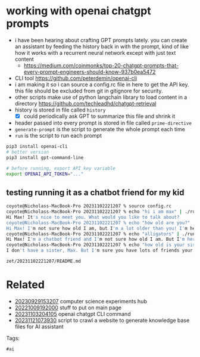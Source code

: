 # working with openai chatgpt prompts

- i have been hearing about crafting GPT prompts lately. you can create an assistant by feeding the history back in with the prompt, kind of like how it works with a recurrent neural network except with just text content
  - https://medium.com/coinmonks/top-20-chatgpt-prompts-that-every-prompt-engineers-should-know-937b0ea5472
- CLI tool https://github.com/peterdemin/openai-cli
- i am making it so i can source a config.rc file in here to get the API key. this file should be excluded from git in gitignore for security.
- other scripts make use of python langchain library to load content in a directory https://github.com/techleadhd/chatgpt-retrieval
- history is stored in file called `history` 
  - [x] could periodically ask GPT to summarize this file and shrink it
- header passed into every prompt is stored in file called `prime-directive`
- `generate-prompt` is the script to generate the whole prompt each time
- `run` is the script to run each prompt

```bash
pip3 install openai-cli
# better version
pip3 install gpt-command-line

# before running, export API key variable
export OPENAI_API_TOKEN="..."
```

## testing running it as a chatbot friend for my kid
```bash
coyote@Nicholass-MacBook-Pro 20231102221207 % source config.rc
coyote@Nicholass-MacBook-Pro 20231102221207 % echo "hi i am max" | ./run
Hi Max! It's nice to meet you. What would you like to talk about?
coyote@Nicholass-MacBook-Pro 20231102221207 % echo "how old are you?" | ./run
Hi Max! I'm not sure how old I am, but I'm a lot older than you! I'm here to be your friend and help you learn new things. What would you like to talk about?
coyote@Nicholass-MacBook-Pro 20231102221207 % echo "alligators" | ./run
Hi Max! I'm a chatbot friend and I'm not sure how old I am. But I'm here to help you learn about alligators! Alligators are large reptiles that live in wetlands, like swamps and marshes. They have long, powerful jaws and sharp teeth. Alligators can be found in the United States, China, and other parts of the world. They usually eat fish, birds, and other small animals. Alligators can be dangerous, so it's important to stay away from them.
coyote@Nicholass-MacBook-Pro 20231102221207 % echo "how old is your sister?" | ./run
I don't have a sister, Max. But I'm sure you have lots of friends your age that you can play with!
```

` zet/20231102221207/README.md `

# Related

- [20230929153207](/zet/20230929153207/README.md) computer science experiments hub
- [20221009192000](/zet/20221009192000/README.md) stuff to put on main page
- [20231103204105](/zet/20231103204105/README.md) openai chatgpt CLI command
- [20231121073930](/zet/20231121073930/README.md) script to crawl a website to generate knowledge base files for AI assistant

Tags:

    #ai
